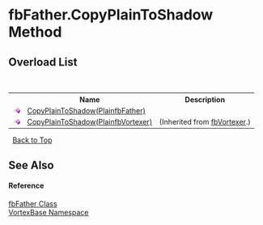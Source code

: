# fbFather.CopyPlainToShadow Method 
 


## Overload List
&nbsp;<table><tr><th></th><th>Name</th><th>Description</th></tr><tr><td>![Public method](media/pubmethod.gif "Public method")</td><td><a href="M_VortexBase_fbFather_CopyPlainToShadow.md">CopyPlainToShadow(PlainfbFather)</a></td><td /></tr><tr><td>![Public method](media/pubmethod.gif "Public method")</td><td><a href="M_VortexBase_fbVortexer_CopyPlainToShadow.md">CopyPlainToShadow(PlainfbVortexer)</a></td><td> (Inherited from <a href="T_VortexBase_fbVortexer.md">fbVortexer</a>.)</td></tr></table>&nbsp;
<a href="#fbfather.copyplaintoshadow-method">Back to Top</a>

## See Also


#### Reference
<a href="T_VortexBase_fbFather.md">fbFather Class</a><br /><a href="N_VortexBase.md">VortexBase Namespace</a><br />